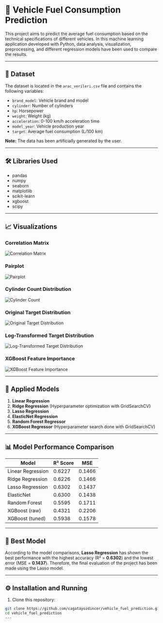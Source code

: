 # 🚗 Vehicle Fuel Consumption Prediction

This project aims to predict the average fuel consumption based on the technical specifications of different vehicles. In this machine learning application developed with Python, data analysis, visualization, preprocessing, and different regression models have been used to compare the results.

---

## 📁 Dataset

The dataset is located in the `arac_verileri.csv` file and contains the following variables:

- `brand_model`: Vehicle brand and model  
- `cylinder`: Number of cylinders  
- `hp`: Horsepower  
- `weight`: Weight (kg)  
- `acceleration`: 0-100 km/h acceleration time  
- `model_year`: Vehicle production year  
- `target`: Average fuel consumption (L/100 km)

**Note:** The data has been artificially generated by the user.

---

## 🛠️ Libraries Used

- pandas  
- numpy  
- seaborn  
- matplotlib  
- scikit-learn  
- xgboost  
- scipy

---
## 📈 Visualizations

### Correlation Matrix  
![Correlation Matrix](images/correlation_matrix.png)

### Pairplot  
![Pairplot](images/pairplot.png)

### Cylinder Count Distribution  
![Cylinder Count](images/cylinder_count.png)

### Original Target Distribution  
![Original Target Distribution](images/target_distribution_original.png)

### Log-Transformed Target Distribution  
![Log-Transformed Target Distribution](images/target_distribution_log_transformed.png)


### XGBoost Feature Importance  
![XGBoost Feature Importance](images/xgboost_feature_importance.png)

---

## 🧪 Applied Models

1. **Linear Regression**  
2. **Ridge Regression** (Hyperparameter optimization with GridSearchCV)  
3. **Lasso Regression**  
4. **ElasticNet Regression**  
5. **Random Forest Regressor**  
6. **XGBoost Regressor** (Hyperparameter search done with GridSearchCV)

---

## 📊 Model Performance Comparison

| Model               | R² Score | MSE        |
|---------------------|----------|------------|
| Linear Regression   | 0.6227   | 0.1466     |
| Ridge Regression    | 0.6226   | 0.1466     |
| Lasso Regression    | 0.6302   | 0.1437     |
| ElasticNet          | 0.6300   | 0.1438     |
| Random Forest       | 0.5595   | 0.1711     |
| XGBoost (raw)       | 0.4321   | 0.2206     |
| XGBoost (tuned)     | 0.5938   | 0.1578     |

---

## 🏁 Best Model

According to the model comparisons, **Lasso Regression** has shown the best performance with the highest accuracy (R² = **0.6302**) and the lowest error (MSE = **0.1437**). Therefore, the final evaluation of the project has been made using the Lasso model.

---

## ⚙️ Installation and Running

1. Clone this repository:

```bash
git clone https://github.com/cagatayozdincer/vehicle_fuel_prediction.git
cd vehicle_fuel_prediction
---
